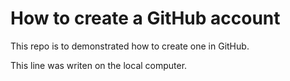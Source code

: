 # How to create a GitHub account

This repo is to demonstrated how to create one in GitHub.

This line was writen on the local computer.